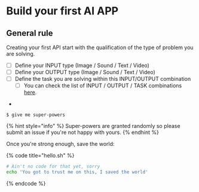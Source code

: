 # Build your first AI APP

## General rule

Creating your first API start with the qualification of the type of problem you are solving.

* [ ] Define your INPUT type (Image / Sound / Text / Video)
* [ ] Define your OUTPUT type (Image / Sound / Text / Video)
* [ ] Define the task you are solving within this INPUT/OUTPUT combination
  * [ ] You can check the list of INPUT / OUTPUT / TASK combinations [here](input-ouput-tasks.md).
*

```
$ give me super-powers
```

{% hint style="info" %}
 Super-powers are granted randomly so please submit an issue if you're not happy with yours.
{% endhint %}

Once you're strong enough, save the world:

{% code title="hello.sh" %}
```bash
# Ain't no code for that yet, sorry
echo 'You got to trust me on this, I saved the world'
```
{% endcode %}

